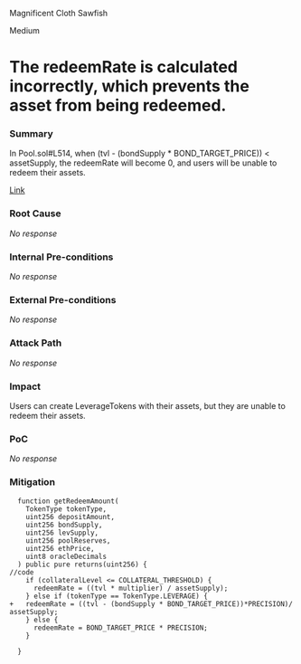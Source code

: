 Magnificent Cloth Sawfish

Medium

# The redeemRate is calculated incorrectly, which prevents the asset from being redeemed.

### Summary

In Pool.sol#L514, when (tvl - (bondSupply * BOND_TARGET_PRICE)) < assetSupply, the redeemRate will become 0, and users will be unable to redeem their assets.

[Link](https://github.com/sherlock-audit/2024-12-plaza-finance/blob/14a962c52a8f4731bbe4655a2f6d0d85e144c7c2/plaza-evm/src/Pool.sol#L514)

### Root Cause

_No response_

### Internal Pre-conditions

_No response_

### External Pre-conditions

_No response_

### Attack Path

_No response_

### Impact


Users can create LeverageTokens with their assets, but they are unable to redeem their assets.

### PoC

_No response_

### Mitigation



```solidity
  function getRedeemAmount(
    TokenType tokenType,
    uint256 depositAmount,
    uint256 bondSupply,
    uint256 levSupply,
    uint256 poolReserves,
    uint256 ethPrice,
    uint8 oracleDecimals
  ) public pure returns(uint256) {
//code
    if (collateralLevel <= COLLATERAL_THRESHOLD) {
      redeemRate = ((tvl * multiplier) / assetSupply);
    } else if (tokenType == TokenType.LEVERAGE) {
+   redeemRate = ((tvl - (bondSupply * BOND_TARGET_PRICE))*PRECISION)/ assetSupply;
    } else {
      redeemRate = BOND_TARGET_PRICE * PRECISION;
    }
    
  }
```

